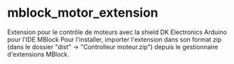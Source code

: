 # mblock_motor_extension
Extension pour le contrôle de moteurs avec la shield DK Electronics Arduino pour l'IDE MBlock
Pour l'installer, importer l'extension dans son format zip (dans le dossier "dist" -> "Controlleur moteur.zip") depuis le gestionnaire d'extensions MBlock.
